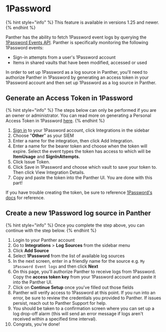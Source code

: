 # 1Password

{% hint style="info" %}
This feature is available in versions 1.25 and newer.
{% endhint %}

Panther has the ability to fetch 1Password event logs by querying the [1Password Events API](https://support.1password.com/events-api-reference/). Panther is specifically monitoring the following 1Password events:

* Sign-in attempts from a user's 1Password account
* Items in shared vaults that have been modified, accessed or used

In order to set up 1Password as a log source in Panther, you'll need to authorize Panther in 1Password by generating an access token in your 1Password account and then set up 1Password as a log source in Panther.&#x20;

## Generate an Access Token in 1Password

{% hint style="info" %}
The steps below can only be performed if you are an owner or administrator. You can read more on generating a Personal Access Token in 1Password [here](https://docs.github.com/en/github/authenticating-to-github/keeping-your-account-and-data-secure/creating-a-personal-access-token).
{% endhint %}

1. [Sign in](https://start.1password.com/signin) to your 1Password account, click Integrations in the sidebar
2. Choose "**Other**" as your SIEM
3. Enter a name for the integration, then click Add Integration.
4. Enter a name for the bearer token and choose when the token will expire. Select the event types the token has access to which will be **ItemUsage** and **SignInAttempts.**
5. Click Issue Token.
6. Click Save in 1Password and choose which vault to save your token to. Then click View Integration Details.
7. Copy and paste the token into the Panther UI. You are done with this part!

If you have trouble creating the token, be sure to reference [1Password's docs](https://support.1password.com/events-reporting/) for reference.

## Create a new 1Password log source in Panther

{% hint style="info" %}
Once you complete the step above, you can continue with the step below.
{% endhint %}

1. Login to your Panther account
2. Go to **Integrations** > **Log** **Sources** from the sidebar menu
3. Click **Add Source**
4. Select **1Password** from the list of available log sources
5. In the next screen, enter in a friendly name for the source e.g. `My 1Password Event logs` and then click **Next**
6. On this page, you'll authorize Panther to receive logs from 1Password. Copy the **access token key** from your 1Password account and paste it into the Panther UI.
7. Click on **Continue Setup** once you've filled out those fields
8. Panther will verify access to 1Password at this point. If you run into an error, be sure to review the credentials you provided to Panther. If issues persist, reach out to Panther Support for help.
9. You should be taken to a confirmation screen where you can set up a log drop-off alarm (this will send an error message if logs aren't received within a specified time interval).
10. Congrats, you're done!


